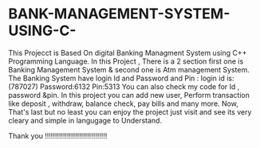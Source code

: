 # BANK-MANAGEMENT-SYSTEM-USING-C-
This Projecct is Based On digital Banking Managment System using C++ Programming Language.
In this Project , There is a 2 section first one is Banking  Management System & second one is Atm management System.
The Banking System have login Id and Password and Pin :
login id is: (787027) 
Password:6132
Pin:5313
You can also check my code for Id , password &pin.
In this project you can add new user, Perform transaction like deposit , withdraw, balance check, pay bills and many more.
Now, That's last but no least you can enjoy the project just visit and see its very cleary and simple in langugage to Understand.



Thank you !!!!!!!!!!!!!!!!!!!!!!!!!!!!!!!
